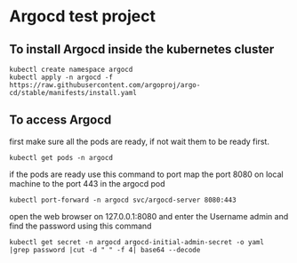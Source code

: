 # Argocd test project
## To install Argocd inside the kubernetes cluster
```
kubectl create namespace argocd
kubectl apply -n argocd -f https://raw.githubusercontent.com/argoproj/argo-cd/stable/manifests/install.yaml
```

## To access Argocd
first make sure all the pods are ready, if not wait them to be ready first.
```
kubectl get pods -n argocd
```
if the pods are ready use this command to port map the port 8080 on local machine to the port 443 in the argocd pod
```
kubectl port-forward -n argocd svc/argocd-server 8080:443
```
open the web browser on 127.0.0.1:8080 and enter the Username admin and find the password using this command
```
kubectl get secret -n argocd argocd-initial-admin-secret -o yaml  |grep password |cut -d " " -f 4| base64 --decode
```
